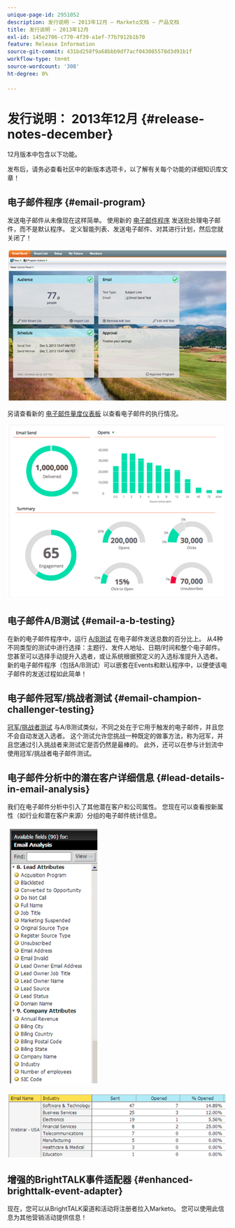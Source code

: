 ```yaml
---
unique-page-id: 2951052
description: 发行说明 — 2013年12月 — Marketo文档 — 产品文档
title: 发行说明 — 2013年12月
exl-id: 145e2706-c770-4f39-a1ef-77b7912b1b70
feature: Release Information
source-git-commit: 431bd258f9a68bbb9df7acf043085578d3d91b1f
workflow-type: tm+mt
source-wordcount: '308'
ht-degree: 0%

---
```


# 发行说明： 2013年12月 {#release-notes-december}

12月版本中包含以下功能。

发布后，请务必查看社区中的新版本选项卡，以了解有关每个功能的详细知识库文章！

## 电子邮件程序 {#email-program}

发送电子邮件从未像现在这样简单。 使用新的 [电子邮件程序](/help/marketo/product-docs/email-marketing/email-programs/creating-an-email-program/understanding-email-programs.md) 发送批处理电子邮件，而不是默认程序。 定义智能列表、发送电子邮件、对其进行计划，然后您就关闭了！

![](assets/image2014-9-22-17-3a19-3a55.png)

另请查看新的 [电子邮件量度仪表板](/help/marketo/product-docs/email-marketing/email-programs/email-program-data/view-the-email-program-dashboard.md) 以查看电子邮件的执行情况。

![](assets/image2014-9-22-17-3a20-3a14.png)

## 电子邮件A/B测试 {#email-a-b-testing}

在新的电子邮件程序中，运行 [A/B测试](/help/marketo/product-docs/email-marketing/email-programs/email-program-actions/email-test-a-b-test/add-an-a-b-test.md) 在电子邮件发送总数的百分比上。 从4种不同类型的测试中进行选择：主题行、发件人地址、日期/时间和整个电子邮件。 您甚至可以选择手动提升入选者，或让系统根据预定义的入选标准提升入选者。 新的电子邮件程序（包括A/B测试）可以嵌套在Events和默认程序中，以便使该电子邮件的发送过程如此简单！

## 电子邮件冠军/挑战者测试 {#email-champion-challenger-testing}

[冠军/挑战者测试](/help/marketo/product-docs/email-marketing/general/functions-in-the-editor/email-tests-champion-challenger/add-an-email-champion-challenger.md) 与A/B测试类似，不同之处在于它用于触发的电子邮件，并且您不会自动发送入选者。 这个测试允许您挑战一种既定的做事方法，称为冠军，并且您通过引入挑战者来测试它是否仍然是最棒的。 此外，还可以在参与计划流中使用冠军/挑战者电子邮件测试。

## 电子邮件分析中的潜在客户详细信息 {#lead-details-in-email-analysis}

我们在电子邮件分析中引入了其他潜在客户和公司属性。 您现在可以查看按新属性（如行业和潜在客户来源）分组的电子邮件统计信息。

![](assets/image2014-9-22-17-3a20-3a43.png)

![](assets/image2014-9-22-17-3a21-3a18.png)

## 增强的BrightTALK事件适配器 {#enhanced-brighttalk-event-adapter}

现在，您可以从BrightTALK渠道和活动将注册者拉入Marketo。 您可以使用此信息为其他营销活动提供信息！
